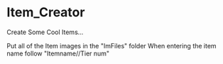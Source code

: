 # Item_Creator
Create Some Cool Items...

Put all of the Item images in the "ImFiles" folder
When entering the item name follow "Itemname//Tier num"
